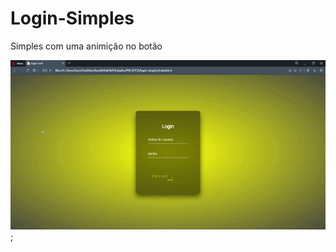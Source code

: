 # Login-Simples 
Simples com uma animição no botão

![alt text](https://github.com/luizcipriano/login-simples/blob/main/img/Login%20Form%20-%20Opera%202021-06-14%2004-41-42.gif "Logo Title Text 1");
